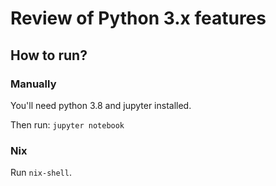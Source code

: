 # Review of Python 3.x features

## How to run?


### Manually

You'll need python 3.8 and jupyter installed.

Then run: `jupyter notebook`


### Nix

Run `nix-shell`.
